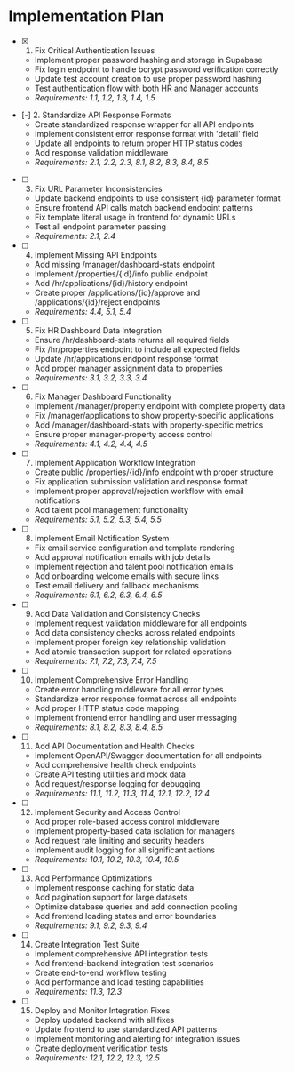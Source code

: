 # Implementation Plan

- [x] 1. Fix Critical Authentication Issues
  - Implement proper password hashing and storage in Supabase
  - Fix login endpoint to handle bcrypt password verification correctly
  - Update test account creation to use proper password hashing
  - Test authentication flow with both HR and Manager accounts
  - _Requirements: 1.1, 1.2, 1.3, 1.4, 1.5_

- [-] 2. Standardize API Response Formats
  - Create standardized response wrapper for all API endpoints
  - Implement consistent error response format with 'detail' field
  - Update all endpoints to return proper HTTP status codes
  - Add response validation middleware
  - _Requirements: 2.1, 2.2, 2.3, 8.1, 8.2, 8.3, 8.4, 8.5_

- [ ] 3. Fix URL Parameter Inconsistencies
  - Update backend endpoints to use consistent {id} parameter format
  - Ensure frontend API calls match backend endpoint patterns
  - Fix template literal usage in frontend for dynamic URLs
  - Test all endpoint parameter passing
  - _Requirements: 2.1, 2.4_

- [ ] 4. Implement Missing API Endpoints
  - Add missing /manager/dashboard-stats endpoint
  - Implement /properties/{id}/info public endpoint
  - Add /hr/applications/{id}/history endpoint
  - Create proper /applications/{id}/approve and /applications/{id}/reject endpoints
  - _Requirements: 4.4, 5.1, 5.4_

- [ ] 5. Fix HR Dashboard Data Integration
  - Ensure /hr/dashboard-stats returns all required fields
  - Fix /hr/properties endpoint to include all expected fields
  - Update /hr/applications endpoint response format
  - Add proper manager assignment data to properties
  - _Requirements: 3.1, 3.2, 3.3, 3.4_

- [ ] 6. Fix Manager Dashboard Functionality
  - Implement /manager/property endpoint with complete property data
  - Fix /manager/applications to show property-specific applications
  - Add /manager/dashboard-stats with property-specific metrics
  - Ensure proper manager-property access control
  - _Requirements: 4.1, 4.2, 4.4, 4.5_

- [ ] 7. Implement Application Workflow Integration
  - Create public /properties/{id}/info endpoint with proper structure
  - Fix application submission validation and response format
  - Implement proper approval/rejection workflow with email notifications
  - Add talent pool management functionality
  - _Requirements: 5.1, 5.2, 5.3, 5.4, 5.5_

- [ ] 8. Implement Email Notification System
  - Fix email service configuration and template rendering
  - Add approval notification emails with job details
  - Implement rejection and talent pool notification emails
  - Add onboarding welcome emails with secure links
  - Test email delivery and fallback mechanisms
  - _Requirements: 6.1, 6.2, 6.3, 6.4, 6.5_

- [ ] 9. Add Data Validation and Consistency Checks
  - Implement request validation middleware for all endpoints
  - Add data consistency checks across related endpoints
  - Implement proper foreign key relationship validation
  - Add atomic transaction support for related operations
  - _Requirements: 7.1, 7.2, 7.3, 7.4, 7.5_

- [ ] 10. Implement Comprehensive Error Handling
  - Create error handling middleware for all error types
  - Standardize error response format across all endpoints
  - Add proper HTTP status code mapping
  - Implement frontend error handling and user messaging
  - _Requirements: 8.1, 8.2, 8.3, 8.4, 8.5_

- [ ] 11. Add API Documentation and Health Checks
  - Implement OpenAPI/Swagger documentation for all endpoints
  - Add comprehensive health check endpoints
  - Create API testing utilities and mock data
  - Add request/response logging for debugging
  - _Requirements: 11.1, 11.2, 11.3, 11.4, 12.1, 12.2, 12.4_

- [ ] 12. Implement Security and Access Control
  - Add proper role-based access control middleware
  - Implement property-based data isolation for managers
  - Add request rate limiting and security headers
  - Implement audit logging for all significant actions
  - _Requirements: 10.1, 10.2, 10.3, 10.4, 10.5_

- [ ] 13. Add Performance Optimizations
  - Implement response caching for static data
  - Add pagination support for large datasets
  - Optimize database queries and add connection pooling
  - Add frontend loading states and error boundaries
  - _Requirements: 9.1, 9.2, 9.3, 9.4_

- [ ] 14. Create Integration Test Suite
  - Implement comprehensive API integration tests
  - Add frontend-backend integration test scenarios
  - Create end-to-end workflow testing
  - Add performance and load testing capabilities
  - _Requirements: 11.3, 12.3_

- [ ] 15. Deploy and Monitor Integration Fixes
  - Deploy updated backend with all fixes
  - Update frontend to use standardized API patterns
  - Implement monitoring and alerting for integration issues
  - Create deployment verification tests
  - _Requirements: 12.1, 12.2, 12.3, 12.5_